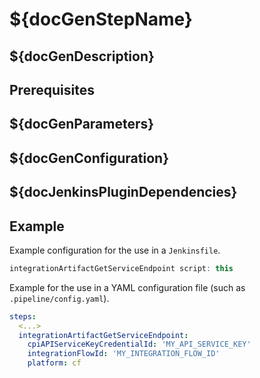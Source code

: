 # ${docGenStepName}

## ${docGenDescription}

## Prerequisites

## ${docGenParameters}

## ${docGenConfiguration}

## ${docJenkinsPluginDependencies}

## Example

Example configuration for the use in a `Jenkinsfile`.

```groovy
integrationArtifactGetServiceEndpoint script: this
```

Example for the use in a YAML configuration file (such as `.pipeline/config.yaml`).

```yaml
steps:
  <...>
  integrationArtifactGetServiceEndpoint:
    cpiAPIServiceKeyCredentialId: 'MY_API_SERVICE_KEY'
    integrationFlowId: 'MY_INTEGRATION_FLOW_ID'
    platform: cf
```
